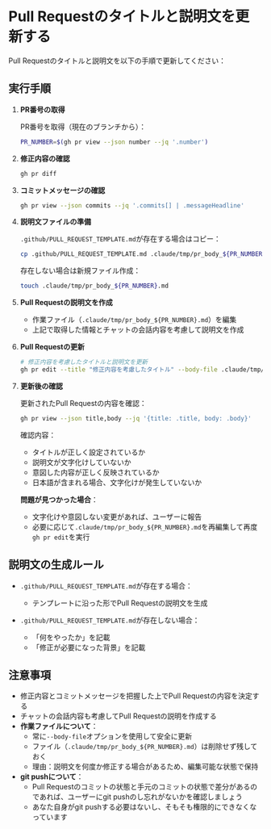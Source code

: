 # Pull Requestのタイトルと説明文を更新する

Pull Requestのタイトルと説明文を以下の手順で更新してください：

## 実行手順

1. **PR番号の取得**
   
   PR番号を取得（現在のブランチから）：
   ```bash
   PR_NUMBER=$(gh pr view --json number --jq '.number')
   ```

2. **修正内容の確認**
   ```bash
   gh pr diff
   ```

3. **コミットメッセージの確認**
   ```bash
   gh pr view --json commits --jq '.commits[] | .messageHeadline'
   ```

4. **説明文ファイルの準備**
   
   `.github/PULL_REQUEST_TEMPLATE.md`が存在する場合はコピー：
   ```bash
   cp .github/PULL_REQUEST_TEMPLATE.md .claude/tmp/pr_body_${PR_NUMBER}.md
   ```
   
   存在しない場合は新規ファイル作成：
   ```bash
   touch .claude/tmp/pr_body_${PR_NUMBER}.md
   ```

5. **Pull Requestの説明文を作成**
   - 作業ファイル（`.claude/tmp/pr_body_${PR_NUMBER}.md`）を編集
   - 上記で取得した情報とチャットの会話内容を考慮して説明文を作成

6. **Pull Requestの更新**
   ```bash
   # 修正内容を考慮したタイトルと説明文を更新
   gh pr edit --title "修正内容を考慮したタイトル" --body-file .claude/tmp/pr_body_${PR_NUMBER}.md
   ```

7. **更新後の確認**

   更新されたPull Requestの内容を確認：
   ```bash
   gh pr view --json title,body --jq '{title: .title, body: .body}'
   ```

   確認内容：
   - タイトルが正しく設定されているか
   - 説明文が文字化けしていないか
   - 意図した内容が正しく反映されているか
   - 日本語が含まれる場合、文字化けが発生していないか

   **問題が見つかった場合**：
   - 文字化けや意図しない変更があれば、ユーザーに報告
   - 必要に応じて`.claude/tmp/pr_body_${PR_NUMBER}.md`を再編集して再度`gh pr edit`を実行

## 説明文の生成ルール

- `.github/PULL_REQUEST_TEMPLATE.md`が存在する場合：
  - テンプレートに沿った形でPull Requestの説明文を生成
  
- `.github/PULL_REQUEST_TEMPLATE.md`が存在しない場合：
  - 「何をやったか」を記載
  - 「修正が必要になった背景」を記載

## 注意事項

- 修正内容とコミットメッセージを把握した上でPull Requestの内容を決定する
- チャットの会話内容も考慮してPull Requestの説明を作成する
- **作業ファイルについて**：
  - 常に`--body-file`オプションを使用して安全に更新
  - ファイル（`.claude/tmp/pr_body_${PR_NUMBER}.md`）は削除せず残しておく
  - 理由：説明文を何度か修正する場合があるため、編集可能な状態で保持
- **git pushについて**：
  - Pull Requestのコミットの状態と手元のコミットの状態で差分があるのであれば、ユーザーにgit pushのし忘れがないかを確認しましょう
  - あなた自身がgit pushする必要はないし、そもそも権限的にできなくなっています